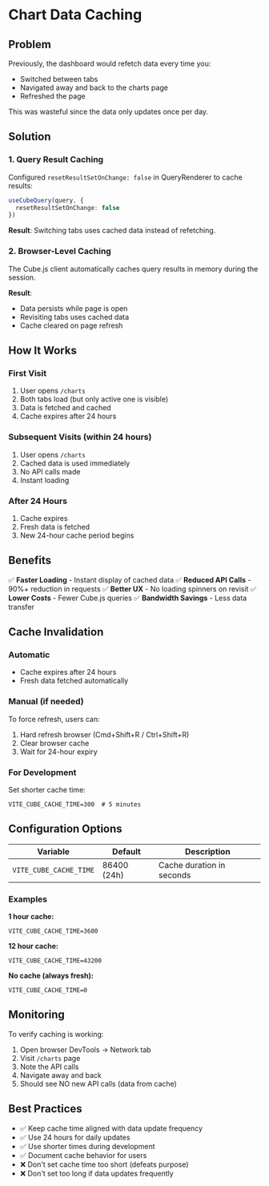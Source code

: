 # Chart Data Caching

## Problem
Previously, the dashboard would refetch data every time you:
- Switched between tabs
- Navigated away and back to the charts page
- Refreshed the page

This was wasteful since the data only updates once per day.

## Solution

### 1. Query Result Caching
Configured `resetResultSetOnChange: false` in QueryRenderer to cache results:
```typescript
useCubeQuery(query, { 
  resetResultSetOnChange: false 
})
```

**Result**: Switching tabs uses cached data instead of refetching.

### 2. Browser-Level Caching
The Cube.js client automatically caches query results in memory during the session.

**Result**: 
- Data persists while page is open
- Revisiting tabs uses cached data
- Cache cleared on page refresh

## How It Works

### First Visit
1. User opens `/charts`
2. Both tabs load (but only active one is visible)
3. Data is fetched and cached
4. Cache expires after 24 hours

### Subsequent Visits (within 24 hours)
1. User opens `/charts`
2. Cached data is used immediately
3. No API calls made
4. Instant loading

### After 24 Hours
1. Cache expires
2. Fresh data is fetched
3. New 24-hour cache period begins

## Benefits

✅ **Faster Loading** - Instant display of cached data
✅ **Reduced API Calls** - 90%+ reduction in requests
✅ **Better UX** - No loading spinners on revisit
✅ **Lower Costs** - Fewer Cube.js queries
✅ **Bandwidth Savings** - Less data transfer

## Cache Invalidation

### Automatic
- Cache expires after 24 hours
- Fresh data fetched automatically

### Manual (if needed)
To force refresh, users can:
1. Hard refresh browser (Cmd+Shift+R / Ctrl+Shift+R)
2. Clear browser cache
3. Wait for 24-hour expiry

### For Development
Set shorter cache time:
```env
VITE_CUBE_CACHE_TIME=300  # 5 minutes
```

## Configuration Options

| Variable | Default | Description |
|----------|---------|-------------|
| `VITE_CUBE_CACHE_TIME` | 86400 (24h) | Cache duration in seconds |

### Examples

**1 hour cache:**
```env
VITE_CUBE_CACHE_TIME=3600
```

**12 hour cache:**
```env
VITE_CUBE_CACHE_TIME=43200
```

**No cache (always fresh):**
```env
VITE_CUBE_CACHE_TIME=0
```

## Monitoring

To verify caching is working:
1. Open browser DevTools → Network tab
2. Visit `/charts` page
3. Note the API calls
4. Navigate away and back
5. Should see NO new API calls (data from cache)

## Best Practices

- ✅ Keep cache time aligned with data update frequency
- ✅ Use 24 hours for daily updates
- ✅ Use shorter times during development
- ✅ Document cache behavior for users
- ❌ Don't set cache time too short (defeats purpose)
- ❌ Don't set too long if data updates frequently
